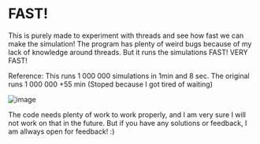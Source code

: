 # FAST!
This is purely made to experiment with threads and see how fast we can make the simulation!
The program has plenty of weird bugs because of my lack of knowledge around threads. But it runs the simulations FAST! VERY FAST!

Reference:
This runs 1 000 000 simulations in 1min and 8 sec.
The original runs 1 000 000 +55 min (Stoped because I got tired of waiting)

![image](https://user-images.githubusercontent.com/87969837/224485802-b2b992f2-c045-43fe-b394-95d6c13248fc.png)

The code needs plenty of work to work properly, and I am very sure I will not work on that in the future. But if you have any solutions or feedback, I am allways open for feedback! :)
